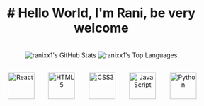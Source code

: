 

<div align="center">
<h1># Hello World, I'm Rani, be very welcome</h1>
   <div align="center">
  <img src="https://github-readme-stats.vercel.app/api?username=ranixx1&include_all_commits=true&count_private=true&show_icons=true&line_height=20&title_color=7A7ADB&icon_color=2234AE&text_color=D3D3D3&bg_color=0,000000,130F40&height=180" alt="ranixx1's GitHub Stats" />
  <img src="https://github-readme-stats.vercel.app/api/top-langs/?username=ranixx1&layout=compact&langs_count=10&theme=tokyonight&locale=en&title_color=7A7ADB&icon_color=2234AE&text_color=D3D3D3&bg_color=0,000000,130F40&height=180" alt="ranixx1's Top Languages" />
</div>

<div align="center"><br>

    <img src="https://upload.wikimedia.org/wikipedia/commons/thumb/a/a7/React-icon.svg/539px-React-icon.svg.png" width="60" title="React" />
  
    <img src="https://img.icons8.com/color/2x/html-5.png" width="60" title="HTML5"/>
  
    <img src="https://img.icons8.com/color/2x/css3.png" width="60" title="CSS3"/>
  
    <img src="https://static.vecteezy.com/system/resources/previews/027/127/560/non_2x/javascript-logo-javascript-icon-transparent-free-png.png" width="60" title="JavaScript"/>
  
    <img src="https://img.icons8.com/color/2x/python.png" width="60" title="Python"/>
  
</div>
